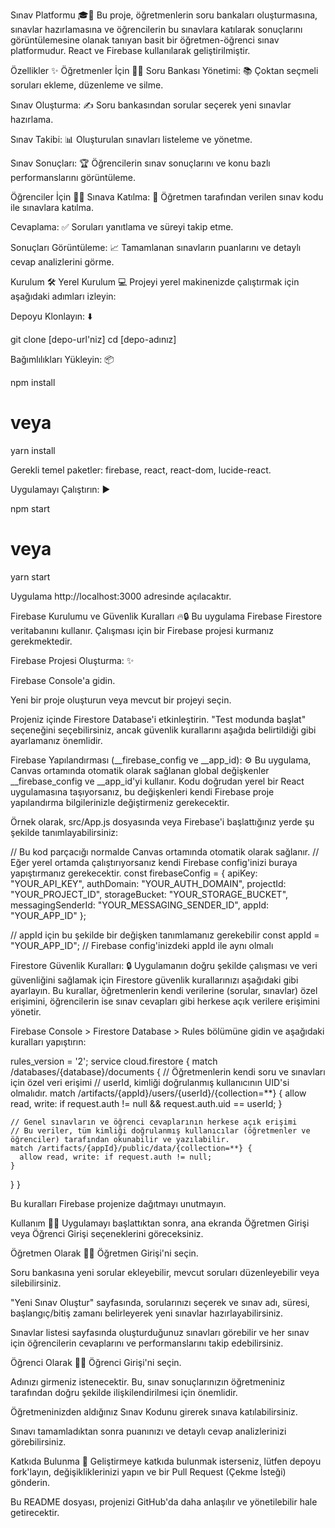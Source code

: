 Sınav Platformu 🎓📝
Bu proje, öğretmenlerin soru bankaları oluşturmasına, sınavlar hazırlamasına ve öğrencilerin bu sınavlara katılarak sonuçlarını görüntülemesine olanak tanıyan basit bir öğretmen-öğrenci sınav platformudur. React ve Firebase kullanılarak geliştirilmiştir.

Özellikler ✨
Öğretmenler İçin 🧑‍🏫
Soru Bankası Yönetimi: 📚 Çoktan seçmeli soruları ekleme, düzenleme ve silme.

Sınav Oluşturma: ✍️ Soru bankasından sorular seçerek yeni sınavlar hazırlama.

Sınav Takibi: 📊 Oluşturulan sınavları listeleme ve yönetme.

Sınav Sonuçları: 🏆 Öğrencilerin sınav sonuçlarını ve konu bazlı performanslarını görüntüleme.

Öğrenciler İçin 🧑‍🎓
Sınava Katılma: 🚀 Öğretmen tarafından verilen sınav kodu ile sınavlara katılma.

Cevaplama: ✅ Soruları yanıtlama ve süreyi takip etme.

Sonuçları Görüntüleme: 📈 Tamamlanan sınavların puanlarını ve detaylı cevap analizlerini görme.

Kurulum 🛠️
Yerel Kurulum 💻
Projeyi yerel makinenizde çalıştırmak için aşağıdaki adımları izleyin:

Depoyu Klonlayın: ⬇️

git clone [depo-url'niz]
cd [depo-adınız]

Bağımlılıkları Yükleyin: 📦

npm install
# veya
yarn install

Gerekli temel paketler: firebase, react, react-dom, lucide-react.

Uygulamayı Çalıştırın: ▶️

npm start
# veya
yarn start

Uygulama http://localhost:3000 adresinde açılacaktır.

Firebase Kurulumu ve Güvenlik Kuralları 🔥🔒
Bu uygulama Firebase Firestore veritabanını kullanır. Çalışması için bir Firebase projesi kurmanız gerekmektedir.

Firebase Projesi Oluşturma: ✨

Firebase Console'a gidin.

Yeni bir proje oluşturun veya mevcut bir projeyi seçin.

Projeniz içinde Firestore Database'i etkinleştirin. "Test modunda başlat" seçeneğini seçebilirsiniz, ancak güvenlik kurallarını aşağıda belirtildiği gibi ayarlamanız önemlidir.

Firebase Yapılandırması (__firebase_config ve __app_id): ⚙️
Bu uygulama, Canvas ortamında otomatik olarak sağlanan global değişkenler __firebase_config ve __app_id'yi kullanır. Kodu doğrudan yerel bir React uygulamasına taşıyorsanız, bu değişkenleri kendi Firebase proje yapılandırma bilgilerinizle değiştirmeniz gerekecektir.

Örnek olarak, src/App.js dosyasında veya Firebase'i başlattığınız yerde şu şekilde tanımlayabilirsiniz:

// Bu kod parçacığı normalde Canvas ortamında otomatik olarak sağlanır.
// Eğer yerel ortamda çalıştırıyorsanız kendi Firebase config'inizi buraya yapıştırmanız gerekecektir.
const firebaseConfig = {
    apiKey: "YOUR_API_KEY",
    authDomain: "YOUR_AUTH_DOMAIN",
    projectId: "YOUR_PROJECT_ID",
    storageBucket: "YOUR_STORAGE_BUCKET",
    messagingSenderId: "YOUR_MESSAGING_SENDER_ID",
    appId: "YOUR_APP_ID"
};

// appId için bu şekilde bir değişken tanımlamanız gerekebilir
const appId = "YOUR_APP_ID"; // Firebase config'inizdeki appId ile aynı olmalı

Firestore Güvenlik Kuralları: 🔒
Uygulamanın doğru şekilde çalışması ve veri güvenliğini sağlamak için Firestore güvenlik kurallarınızı aşağıdaki gibi ayarlayın. Bu kurallar, öğretmenlerin kendi verilerine (sorular, sınavlar) özel erişimini, öğrencilerin ise sınav cevapları gibi herkese açık verilere erişimini yönetir.

Firebase Console > Firestore Database > Rules bölümüne gidin ve aşağıdaki kuralları yapıştırın:

rules_version = '2';
service cloud.firestore {
  match /databases/{database}/documents {
    // Öğretmenlerin kendi soru ve sınavları için özel veri erişimi
    // userId, kimliği doğrulanmış kullanıcının UID'si olmalıdır.
    match /artifacts/{appId}/users/{userId}/{collection=**} {
      allow read, write: if request.auth != null && request.auth.uid == userId;
    }

    // Genel sınavların ve öğrenci cevaplarının herkese açık erişimi
    // Bu veriler, tüm kimliği doğrulanmış kullanıcılar (öğretmenler ve öğrenciler) tarafından okunabilir ve yazılabilir.
    match /artifacts/{appId}/public/data/{collection=**} {
      allow read, write: if request.auth != null;
    }
  }
}

Bu kuralları Firebase projenize dağıtmayı unutmayın.

Kullanım 🚀💡
Uygulamayı başlattıktan sonra, ana ekranda Öğretmen Girişi veya Öğrenci Girişi seçeneklerini göreceksiniz.

Öğretmen Olarak 👨‍🏫
Öğretmen Girişi'ni seçin.

Soru bankasına yeni sorular ekleyebilir, mevcut soruları düzenleyebilir veya silebilirsiniz.

"Yeni Sınav Oluştur" sayfasında, sorularınızı seçerek ve sınav adı, süresi, başlangıç/bitiş zamanı belirleyerek yeni sınavlar hazırlayabilirsiniz.

Sınavlar listesi sayfasında oluşturduğunuz sınavları görebilir ve her sınav için öğrencilerin cevaplarını ve performanslarını takip edebilirsiniz.

Öğrenci Olarak 👩‍🎓
Öğrenci Girişi'ni seçin.

Adınızı girmeniz istenecektir. Bu, sınav sonuçlarınızın öğretmeniniz tarafından doğru şekilde ilişkilendirilmesi için önemlidir.

Öğretmeninizden aldığınız Sınav Kodunu girerek sınava katılabilirsiniz.

Sınavı tamamladıktan sonra puanınızı ve detaylı cevap analizlerinizi görebilirsiniz.

Katkıda Bulunma 🤝
Geliştirmeye katkıda bulunmak isterseniz, lütfen depoyu fork'layın, değişikliklerinizi yapın ve bir Pull Request (Çekme İsteği) gönderin.

Bu README dosyası, projenizi GitHub'da daha anlaşılır ve yönetilebilir hale getirecektir.

